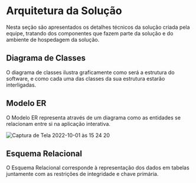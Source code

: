 # Arquitetura da Solução

Nesta seção são apresentados os detalhes técnicos da solução criada pela equipe, tratando dos componentes que fazem parte da solução e do ambiente de hospedagem da solução.

## Diagrama de Classes

O diagrama de classes ilustra graficamente como será a estrutura do software, e como cada uma das classes da sua estrutura estarão interligadas.



## Modelo ER

O Modelo ER representa através de um diagrama como as entidades se relacionam entre si na aplicação interativa.

![Captura de Tela 2022-10-01 às 15 24 20](https://user-images.githubusercontent.com/98955531/193423080-580940af-925d-4ba8-a769-503d0dbff794.png)



## Esquema Relacional

O Esquema Relacional corresponde à representação dos dados em tabelas juntamente com as restrições de integridade e chave primária.

